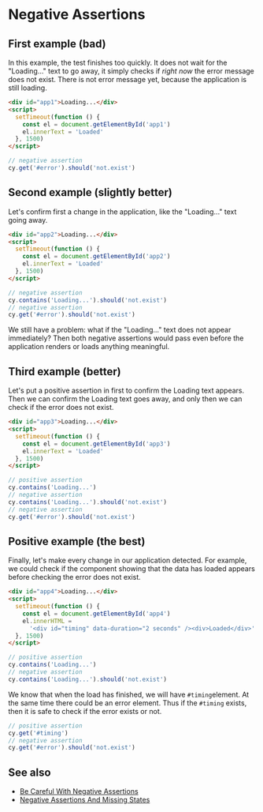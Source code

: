 # Negative Assertions

## First example (bad)

In this example, the test finishes too quickly. It does not wait for the "Loading..." text to go away, it simply checks if _right now_ the error message does not exist. There is not error message yet, because the application is still loading.

<!-- fiddle First example -->

```html hide
<div id="app1">Loading...</div>
<script>
  setTimeout(function () {
    const el = document.getElementById('app1')
    el.innerText = 'Loaded'
  }, 1500)
</script>
```

```js
// negative assertion
cy.get('#error').should('not.exist')
```

<!-- fiddle-end -->

## Second example (slightly better)

Let's confirm first a change in the application, like the "Loading..." text going away.

<!-- fiddle Second example -->

```html hide
<div id="app2">Loading...</div>
<script>
  setTimeout(function () {
    const el = document.getElementById('app2')
    el.innerText = 'Loaded'
  }, 1500)
</script>
```

```js
// negative assertion
cy.contains('Loading...').should('not.exist')
// negative assertion
cy.get('#error').should('not.exist')
```

<!-- fiddle-end -->

We still have a problem: what if the "Loading..." text does not appear immediately? Then both negative assertions would pass even before the application renders or loads anything meaningful.

## Third example (better)

Let's put a positive assertion in first to confirm the Loading text appears. Then we can confirm the Loading text goes away, and only then we can check if the error does not exist.

<!-- fiddle Third example -->

```html hide
<div id="app3">Loading...</div>
<script>
  setTimeout(function () {
    const el = document.getElementById('app3')
    el.innerText = 'Loaded'
  }, 1500)
</script>
```

```js
// positive assertion
cy.contains('Loading...')
// negative assertion
cy.contains('Loading...').should('not.exist')
// negative assertion
cy.get('#error').should('not.exist')
```

<!-- fiddle-end -->

## Positive example (the best)

Finally, let's make every change in our application detected. For example, we could check if the component showing that the data has loaded appears before checking the error does not exist.

<!-- fiddle Positive example -->

```html hide
<div id="app4">Loading...</div>
<script>
  setTimeout(function () {
    const el = document.getElementById('app4')
    el.innerHTML =
      '<div id="timing" data-duration="2 seconds" /><div>Loaded</div>'
  }, 1500)
</script>
```

```js
// positive assertion
cy.contains('Loading...')
// negative assertion
cy.contains('Loading...').should('not.exist')
```

We know that when the load has finished, we will have `#timing`element. At the same time there could be an error element. Thus if the `#timing` exists, then it is safe to check if the error exists or not.

```js
// positive assertion
cy.get('#timing')
// negative assertion
cy.get('#error').should('not.exist')
```

<!-- fiddle-end -->

## See also

- [Be Careful With Negative Assertions](https://glebbahmutov.com/blog/negative-assertions/)
- [Negative Assertions And Missing States](https://glebbahmutov.com/blog/negative-assertions-and-missing-states/)

